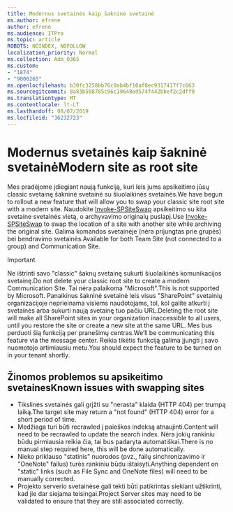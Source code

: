```yaml
---
title: Modernus svetainės kaip šakninė svetainė
ms.author: efrene
author: efrene
ms.audience: ITPro
ms.topic: article
ROBOTS: NOINDEX, NOFOLLOW
localization_priority: Normal
ms.collection: Adm_O365
ms.custom:
- "1874"
- "9000265"
ms.openlocfilehash: b30fc3258bb76c0ab4bf10af0ec9317417f7c663
ms.sourcegitcommit: 8a83b508785c96c19648ed574f442bbef2c2dff9
ms.translationtype: MT
ms.contentlocale: lt-LT
ms.lasthandoff: 08/07/2019
ms.locfileid: "36232723"
---
```

# <a name="modern-site-as-root-site"></a><span data-ttu-id="c5ade-102">Modernus svetainės kaip šakninė svetainė</span><span class="sxs-lookup"><span data-stu-id="c5ade-102">Modern site as root site</span></span>

<span data-ttu-id="c5ade-103">Mes pradėjome įdiegiant naują funkciją, kuri leis jums apsikeitimo jūsų classic svetainę šakninė svetainė su šiuolaikinės svetainės.</span><span class="sxs-lookup"><span data-stu-id="c5ade-103">We have begun to rollout a new feature that will allow you to swap your classic site root site with a modern site.</span></span> <span data-ttu-id="c5ade-104">Naudokite [Invoke-SPSiteSwap](https://docs.microsoft.com/powershell/module/sharepoint-online/invoke-spositeswap?view=sharepoint-ps) apsikeitimo su kita svetaine svetainės vietą, o archyvavimo originalų puslapį.</span><span class="sxs-lookup"><span data-stu-id="c5ade-104">Use [Invoke-SPSiteSwap](https://docs.microsoft.com/powershell/module/sharepoint-online/invoke-spositeswap?view=sharepoint-ps) to swap the location of a site with another site while archiving the original site.</span></span> <span data-ttu-id="c5ade-105">Galima komandos svetainėje (nėra prijungtas prie grupės) bei bendravimo svetainės.</span><span class="sxs-lookup"><span data-stu-id="c5ade-105">Available for both Team Site (not connected to a group) and Communication Site.</span></span> 

>[!Important]
> <span data-ttu-id="c5ade-106">Ne ištrinti savo "classic" šaknų svetainę sukurti šiuolaikinės komunikacijos svetainę.</span><span class="sxs-lookup"><span data-stu-id="c5ade-106">Do not delete your classic root site to create a modern Communication Site.</span></span> <span data-ttu-id="c5ade-107">Tai nėra palaikoma "Microsoft".</span><span class="sxs-lookup"><span data-stu-id="c5ade-107">This is not supported by Microsoft.</span></span> <span data-ttu-id="c5ade-108">Panaikinus šakninė svetainė leis visus "SharePoint" svetainių organizacijoje neprieinama visiems naudotojams, tol, kol galite atkurti į svetainės arba sukurti naują svetainę tuo pačiu URL.</span><span class="sxs-lookup"><span data-stu-id="c5ade-108">Deleting the root site will make all SharePoint sites in your organization inaccessible to all users, until you restore the site or create a new site at the same URL.</span></span> <span data-ttu-id="c5ade-109">Mes bus perduoti šią funkciją per pranešimų centras.</span><span class="sxs-lookup"><span data-stu-id="c5ade-109">We’ll be communicating this feature via the message center.</span></span> <span data-ttu-id="c5ade-110">Reikia tikėtis funkciją galima įjungti į savo nuomotojo artimiausiu metu.</span><span class="sxs-lookup"><span data-stu-id="c5ade-110">You should expect the feature to be turned on in your tenant shortly.</span></span>

## <a name="known-issues-with-swapping-sites"></a><span data-ttu-id="c5ade-111">Žinomos problemos su apsikeitimo svetaines</span><span class="sxs-lookup"><span data-stu-id="c5ade-111">Known issues with swapping sites</span></span>
- <span data-ttu-id="c5ade-112">Tikslinės svetainės gali grįžti su "nerasta" klaida (HTTP 404) per trumpą laiką.</span><span class="sxs-lookup"><span data-stu-id="c5ade-112">The target site may return a "not found" (HTTP 404) error for a short period of time.</span></span>
- <span data-ttu-id="c5ade-113">Medžiaga turi būti recrawled į paieškos indeksą atnaujinti.</span><span class="sxs-lookup"><span data-stu-id="c5ade-113">Content will need to be recrawled to update the search index.</span></span> <span data-ttu-id="c5ade-114">Nėra jokių rankiniu būdu pirmiausia reikia čia, tai bus padaryta automatiškai.</span><span class="sxs-lookup"><span data-stu-id="c5ade-114">There is no manual step required here, this will be done automatically.</span></span>
- <span data-ttu-id="c5ade-115">Nieko priklauso "statinis" nuorodos (pvz., failų sinchronizavimo ir "OneNote" failus) turės rankiniu būdu ištaisyti.</span><span class="sxs-lookup"><span data-stu-id="c5ade-115">Anything dependent on "static" links (such as File Sync and OneNote files) will need to be manually corrected.</span></span>
- <span data-ttu-id="c5ade-116">Projekto serverio svetainėse gali tekti būti patikrintas siekiant užtikrinti, kad jie dar siejama teisingai.</span><span class="sxs-lookup"><span data-stu-id="c5ade-116">Project Server sites may need to be validated to ensure that they are still associated correctly.</span></span> 
